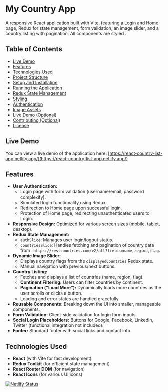 # My Country App

A responsive React application built with Vite, featuring a Login and Home page, Redux for state management, form validation, an image slider, and a country listing with pagination. All components are styled .

## Table of Contents
- [Live Demo](#live-demo)
- [Features](#features)
- [Technologies Used](#technologies-used)
- [Project Structure](#project-structure)
- [Setup and Installation](#setup-and-installation)
- [Running the Application](#running-the-application)
- [Redux State Management](#redux-state-management)
- [Styling](#styling)
- [Authentication](#authentication)
- [Image Assets](#image-assets)
- [Live Demo (Optional)](#live-demo-optional)
- [Contributing (Optional)](#contributing-optional)
- [License](#license)

## Live Demo

You can view a live demo of the application here: [https://react-country-list-app.netlify.app/](https://react-country-list-app.netlify.app/)


## Features

* **User Authentication:**
    * Login page with form validation (username/email, password complexity).
    * Simulated login functionality using Redux.
    * Redirection to Home page upon successful login.
    * Protection of Home page, redirecting unauthenticated users to Login.
* **Responsive Design:** Optimized for various screen sizes (mobile, tablet, desktop).
* **Redux State Management:**
    * `authSlice`: Manages user login/logout status.
    * `countriesSlice`: Handles fetching and pagination of country data from ` https://restcountries.com/v2/all?fields=name,region,flag`.
* **Dynamic Image Slider:**
    * Displays country flags from the `displayedCountries` Redux state.
    * Manual navigation with previous/next buttons.
* **Country Listing:**
    * Fetches and displays a list of countries (name, region, flag).
    * **Continent Filtering:** Users can filter countries by continent.
    * **Pagination ("Load More"):** Dynamically loads more countries as the user scrolls or clicks a button.
    * Loading and error states are handled gracefully.
* **Reusable Components:** Breaking down the UI into smaller, manageable components.
* **Form Validation:** Client-side validation for login form inputs.
* **Social Login Placeholders:** Buttons for Google, Facebook, LinkedIn, Twitter (functional integration not included).
* **Footer:** Standard footer with social links and contact info.

## Technologies Used

* **React** (with Vite for fast development)
* **Redux Toolkit** (for efficient state management)
* **React Router DOM** (for navigation)
* **React Icons** (for various UI icons)

[![Netlify Status](https://api.netlify.com/api/v1/badges/your-site-id/deploy-status)](https://react-country-list-app.netlify.app/)